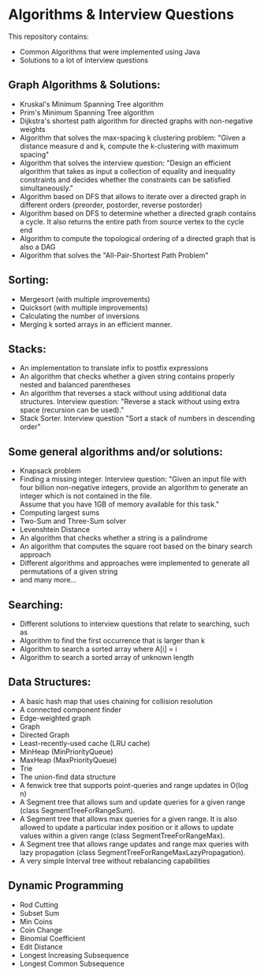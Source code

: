 Algorithms & Interview Questions
================================

This repository contains:
- Common Algorithms that were implemented using Java
- Solutions to a lot of interview questions

Graph Algorithms & Solutions:
-----------------------------
- Kruskal's Minimum Spanning Tree algorithm
- Prim's Minimum Spanning Tree algorithm
- Dijkstra's shortest path algorithm for directed graphs with non-negative weights
- Algorithm that solves the max-spacing k clustering problem: "Given a distance measure d and k, compute the k-clustering with maximum spacing"
- Algorithm that solves the interview question: "Design an efficient algorithm that takes as input a collection of equality and 
inequality constraints and decides whether the constraints can be satisfied simultaneously."
- Algorithm based on DFS that allows to iterate over a directed graph in different orders (preorder, postorder, reverse postorder)
- Algorithm based on DFS to determine whether a directed graph contains a cycle. It also returns the entire path from source vertex to the cycle end
- Algorithm to compute the topological ordering of a directed graph that is also a DAG
- Algorithm that solves the "All-Pair-Shortest Path Problem"


Sorting:
--------
- Mergesort (with multiple improvements)
- Quicksort (with multiple improvements)
- Calculating the number of inversions
- Merging k sorted arrays in an efficient manner.

Stacks:
------
- An implementation to translate infix to postfix expressions
- An algorithm that checks whether a given string contains properly nested and balanced parentheses
- An algorithm that reverses a stack without using additional data structures. Interview question: "Reverse a stack without using extra space (recursion can be used)."
- Stack Sorter. Interview question "Sort a stack of numbers in descending order"

Some general algorithms and/or solutions:
-------------------------------------------
- Knapsack problem
- Finding a missing integer. Interview question: "Given an input file with four billion non-negative integers, provide an algorithm to generate an integer which is not contained in the file.<br> Assume that you have 1GB of memory available for this task."
- Computing largest sums
- Two-Sum and Three-Sum solver
- Levenshtein Distance
- An algorithm that checks whether a string is a palindrome
- An algorithm that computes the square root based on the binary search approach
- Different algorithms and approaches were implemented to generate all permutations of a given string
- and many more...

Searching:
---------------------
- Different solutions to interview questions that relate to searching, such as 
- Algorithm to find the first occurrence that is larger than k
- Algorithm to search a sorted array where A[i] = i
- Algorithm to search a sorted array of unknown length


Data Structures:
-----------------
- A basic hash map that uses chaining for collision resolution
- A connected component finder
- Edge-weighted graph
- Graph
- Directed Graph
- Least-recently-used cache (LRU cache)
- MinHeap (MinPriorityQueue)
- MaxHeap (MaxPriorityQueue)
- Trie
- The union-find data structure
- A fenwick tree that supports point-queries and range updates in O(log n)
- A Segment tree that allows sum and update queries for a given range (class SegmentTreeForRangeSum). 
- A Segment tree that allows max queries for a given range. It is also allowed to update a particular index position or it allows to update values within a given range (class SegmentTreeForRangeMax). 
- A Segment tree that allows range updates and range max queries with lazy propagation (class SegmentTreeForRangeMaxLazyPropagation).
- A very simple Interval tree without rebalancing capabilities


Dynamic Programming
-------------------
- Rod Cutting
- Subset Sum 
- Min Coins 
- Coin Change
- Binomial Coefficient
- Edit Distance
- Longest Increasing Subsequence
- Longest Common Subsequence


